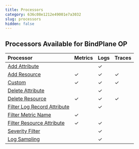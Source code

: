 ```yaml
---
title: Processors
category: 636c08e1212e49001e7a3032
slug: processors
hidden: false
---
```

## Processors Available for BindPlane OP

| Processor                                                      | Metrics | Logs | Traces |
| :------------------------------------------------------------- | :------ | :--- | :----- |
| [Add Attribute](doc:add-attribute)                             |         | ✓    |        |
| [Add Resource](doc:add-resource)                               | ✓       | ✓    | ✓      |
| [Custom](doc:custom)                                           | ✓       | ✓    | ✓      |
| [Delete Attribute](doc:delete-attribute)                       |         | ✓    |        |
| [Delete Resource](doc:delete-resource)                         | ✓       | ✓    | ✓      |
| [Filter Log Record Attribute](doc:filter-log-record-attribute) |         | ✓    |        |
| [Filter Metric Name](doc:filter-metric-name)                   | ✓       |      |        |
| [Filter Resource Attribute](doc:filter-resource-attribute)     | ✓       | ✓    |        |
| [Severity Filter](doc:severity-filter)                         |         | ✓    |        |
| [Log Sampling](doc:log-sampling)                               |         | ✓    |        |
